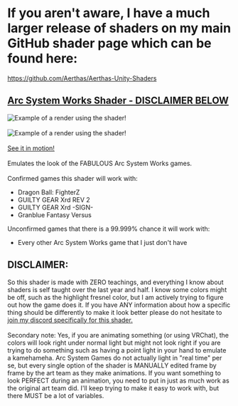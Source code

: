 
# If you aren't aware, I have a much larger release of shaders on my main GitHub shader page which can be found here:
https://github.com/Aerthas/Aerthas-Unity-Shaders

## [Arc System Works Shader - DISCLAIMER BELOW](https://github.com/Aerthas/Aerthas-Unity-Shaders/blob/master/Arc%20System%20Works%20Shader/Arc%20System%20Works%20-%20Merged%20Light.shader)
![Example of a render using the shader!](https://i.imgur.com/0YpFNJs.png)<br/><br/>
![Example of a render using the shader!](https://i.imgur.com/ABRJ10x.png)<br/><br/>
[See it in motion!](https://i.imgur.com/XgwrapH.mp4)<br/><br/>
Emulates the look of the FABULOUS Arc System Works games.<br/><br/>
Confirmed games this shader will work with:
* Dragon Ball: FighterZ
* GUILTY GEAR Xrd REV 2
* GUILTY GEAR Xrd -SIGN-
* Granblue Fantasy Versus

Unconfirmed games that there is a 99.999% chance it will work with:
* Every other Arc System Works game that I just don't have
## DISCLAIMER:
So this shader is made with ZERO teachings, and everything I know about shaders is self taught over the last year and half. I know some colors might be off, such as the highlight fresnel color, but I am actively trying to figure out how the game does it. If you have ANY information about how a specific thing should be differently to make it look better please do not hesitate to [join my discord specifically for this shader.](https://discord.gg/EkCSZg8)<br/><br/>
Secondary note: Yes, if you are animating something (or using VRChat), the colors will look right under normal light but might not look right if you are trying to do something such as having a point light in your hand to emulate a kamehameha. Arc System Games do not actually light in "real time" per se, but every single option of the shader is MANUALLY edited frame by frame by the art team as they make animations. If you want something to look PERFECT during an animation, you need to put in just as much work as the original art team did. I'll keep trying to make it easy to work with, but there MUST be a lot of variables.
